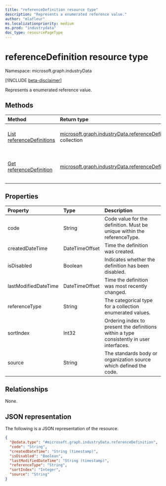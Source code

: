 ```yaml
---
title: "referenceDefinition resource type"
description: "Represents a enumerated reference value."
author: "mlafleur"
ms.localizationpriority: medium
ms.prod: "industrydata"
doc_type: resourcePageType
---
```


# referenceDefinition resource type

Namespace: microsoft.graph.industryData

[!INCLUDE [beta-disclaimer](../../includes/beta-disclaimer.md)]

Represents a enumerated reference value.

## Methods

| Method                                                                                              | Return type                                                                                                     | Description                                                                                                                |
| :-------------------------------------------------------------------------------------------------- | :-------------------------------------------------------------------------------------------------------------- | :------------------------------------------------------------------------------------------------------------------------- |
| [List referenceDefinitions](../api/industrydata-industrydatatenant-list-referencedefinitions.md)    | [microsoft.graph.industryData.referenceDefinition](../resources/industrydata-referencedefinition.md) collection | Get a list of the [referenceDefinition](../resources/industrydata-referencedefinition.md) objects and their properties.    |
| [Get referenceDefinition](../api/industrydata-referencedefinition-get.md)                           | [microsoft.graph.industryData.referenceDefinition](../resources/industrydata-referencedefinition.md)            | Read the properties and relationships of a [referenceDefinition](../resources/industrydata-referencedefinition.md) object. |

## Properties

| Property             | Type           | Description                                                                              |
| :------------------- | :------------- | :--------------------------------------------------------------------------------------- |
| code                 | String         | Code value for the definition. Must be unique within the referenceType.                  |
| createdDateTime      | DateTimeOffset | Time the definition was created.                                                         |
| isDisabled           | Boolean        | Indicates whether the definition has been disabled.                                      |
| lastModifiedDateTime | DateTimeOffset | Time the definition was most recently changed.                                           |
| referenceType        | String         | The categorical type for a collection enumerated values.                                 |
| sortIndex            | Int32          | Ordering index to present the definitions within a type consistently in user interfaces. |
| source               | String         | The standards body or organization source which defined the code.                        |

## Relationships

None.

## JSON representation

The following is a JSON representation of the resource.

<!-- {
  "blockType": "resource",
  "keyProperty": "id",
  "@odata.type": "microsoft.graph.industryData.referenceDefinition",
  "openType": false
}
-->

```json
{
  "@odata.type": "#microsoft.graph.industryData.referenceDefinition",
  "code": "String",
  "createdDateTime": "String (timestamp)",
  "isDisabled": "Boolean",
  "lastModifiedDateTime": "String (timestamp)",
  "referenceType": "String",
  "sortIndex": "Integer",
  "source": "String"
}
```
